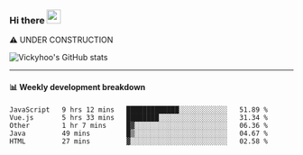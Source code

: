### Hi there <a href="https://www.gautamkrishnar.com/"><img src="https://media.giphy.com/media/hvRJCLFzcasrR4ia7z/giphy.gif" width="25px"></a>
⚠️ UNDER CONSTRUCTION

![Vickyhoo's GitHub stats](https://github-readme-stats.vercel.app/api?username=vickyhoo&theme=react&show_icons=true)

---

#### :bar_chart: Weekly development breakdown

<!--START_SECTION:waka-->
```text
JavaScript   9 hrs 12 mins   █████████████░░░░░░░░░░░░   51.89 % 
Vue.js       5 hrs 33 mins   ████████░░░░░░░░░░░░░░░░░   31.34 % 
Other        1 hr 7 mins     █▓░░░░░░░░░░░░░░░░░░░░░░░   06.36 % 
Java         49 mins         █▒░░░░░░░░░░░░░░░░░░░░░░░   04.67 % 
HTML         27 mins         ▓░░░░░░░░░░░░░░░░░░░░░░░░   02.58 % 
```
<!--END_SECTION:waka-->


<!--
**vickyhoo/vickyhoo** is a ✨ _special_ ✨ repository because its `README.md` (this file) appears on your GitHub profile.

Here are some ideas to get you started:

- 🔭 I’m currently working on ...
- 🌱 I’m currently learning ...
- 👯 I’m looking to collaborate on ...
- 🤔 I’m looking for help with ...
- 💬 Ask me about ...
- 📫 How to reach me: ...
- 😄 Pronouns: ...
- ⚡ Fun fact: ...
-->
